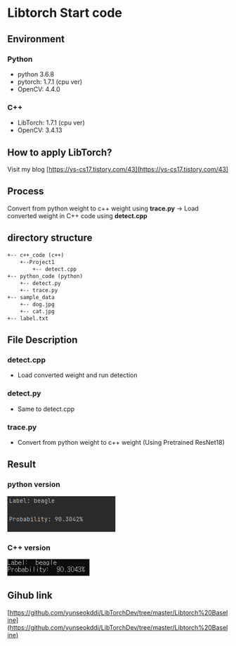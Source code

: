 # Libtorch Start code
## Environment
### Python
- python 3.6.8
- pytorch: 1.7.1 (cpu ver)
- OpenCV: 4.4.0

### C++
- LibTorch: 1.7.1 (cpu ver)
- OpenCV: 3.4.13

## How to apply LibTorch?
Visit my blog
[https://ys-cs17.tistory.com/43](https://ys-cs17.tistory.com/43)

## Process
Convert from python weight to c++ weight using **trace.py** → Load converted weight in C++ code using **detect.cpp**

## directory structure
```
+-- c++_code (c++)
	+--Project1
		+-- detect.cpp
+-- python_code (python)
	+-- detect.py
	+-- trace.py
+-- sample_data
	+-- dog.jpg
	+-- cat.jpg
+-- label.txt
```
## File Description
### detect.cpp
- Load converted weight and run detection
### detect.py
- Same to detect.cpp
### trace.py
- Convert from python weight to c++ weight (Using Pretrained ResNet18)

## Result
### python version
![python](./sample_data/python_output.PNG)
### C++ version
![python](./sample_data/c++_output.PNG)

## Gihub link
[https://github.com/yunseokddi/LibTorchDev/tree/master/Libtorch%20Baseline](https://github.com/yunseokddi/LibTorchDev/tree/master/Libtorch%20Baseline)